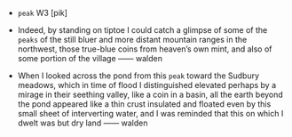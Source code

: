 - `peak` W3 [pik]



-  Indeed, by standing on tiptoe I could catch a glimpse of some of the `peaks` of the still bluer and more distant mountain ranges in the northwest, those true-blue coins from heaven’s own mint, and also of some portion of the village —— walden

-  When I looked across the pond from this `peak` toward the Sudbury meadows, which in time of flood I distinguished elevated perhaps by a mirage in their seething valley, like a coin in a basin, all the earth beyond the pond appeared like a thin crust insulated and floated even by this small sheet of interverting water, and I was reminded that this on which I dwelt was but dry land —— walden